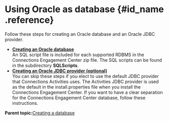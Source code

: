 # Using Oracle as database {#id_name .reference}

Follow these steps for creating an Oracle database and an Oracle JDBC provider.

-   **[Creating an Oracle database](../../connectors/icec/cec-inst-create-oracle-database.md)**  
An SQL script file is included for each supported RDBMS in the Connections Engagement Center zip file. The SQL scripts can be found in the subdirectory **SQLScripts**.
-   **[Creating an Oracle JDBC provider \(optional\)](../../connectors/icec/cec-inst-create-oracle-jdbc-provider.md)**  
You can skip these steps if you elect to use the default JDBC provider that Connections Activities uses. The Activities JDBC provider is used as the default in the install.properties file when you install the Connections Engagement Center. If you want to have a clear separation for the Connections Engagement Center database, follow these instructions.

**Parent topic:**[Creating a database](../../connectors/icec/cec-inst-creating-database.md)

